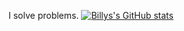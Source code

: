 I solve problems.
[![Billys's GitHub stats](https://github-readme-stats.vercel.app/api?username=billyb2)](https://github.com/billy2/github-readme-stats)
